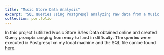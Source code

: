 ```yaml
---
title: "Music Store Data Analysis"
excerpt: "SQL Queries using Postgresql analyzing raw data from a Music Store Sales Data <br/><img src='/images/anastasia-saldatava-7Ys0u4woGQs-unsplash_1024x1024.jpg'>"
collection: portfolio
---
```


In this project I utilized Music Store Sales Data obtained online and created Query prompts ranging from easy to hard in difficulty. The queries were executed in Postgresql on my local machine and the SQL file can be found [here](https://github.com/daviddxuee/SQL_MUSIC_STORE). 
